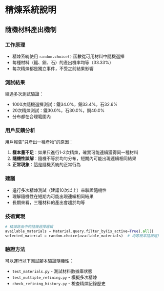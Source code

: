 # 精煉系統說明

## 隨機材料產出機制

### 工作原理
- 精煉系統使用 `random.choice()` 函數從可用材料中隨機選擇
- 每種材料（鐵、銅、石）的產出機率均等（33.33%）
- 每次精煉都是獨立事件，不受之前結果影響

### 測試結果
經過多次測試驗證：
- 1000次隨機選擇測試：鐵34.0%，銅33.4%，石32.6%
- 20次精煉測試：鐵30.0%，石30.0%，銅40.0%
- 分布都在合理範圍內

### 用戶反饋分析
用戶報告"只產出一種產物"的原因：
1. **樣本量不足**：如果只進行1-2次精煉，確實可能連續獲得同一種材料
2. **隨機性誤解**：隨機不等於均勻分布，短期內可能出現連續相同結果
3. **正常現象**：這是隨機系統的正常行為

### 建議
- 進行多次精煉測試（建議10次以上）來驗證隨機性
- 理解隨機性在短期內可能出現連續相同結果
- 長期來看，三種材料的產出會趨於均等

### 技術實現
```python
# 精煉路由中的隨機選擇邏輯
available_materials = Material.query.filter_by(is_active=True).all()
selected_material = random.choice(available_materials)  # 均等機率隨機選擇
```

### 驗證方法
可以運行以下測試腳本驗證隨機性：
- `test_materials.py` - 測試材料數據庫狀態
- `test_multiple_refining.py` - 模擬多次精煉
- `check_refining_history.py` - 檢查精煉記錄歷史 